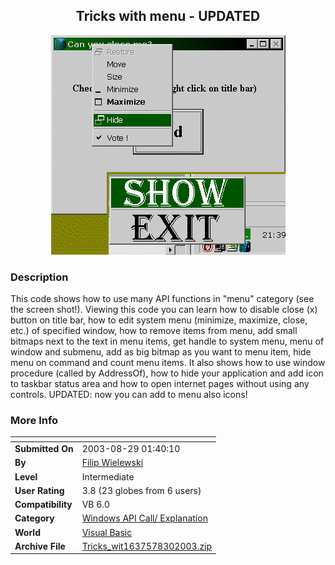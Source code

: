 ﻿<div align="center">

## Tricks with menu \- UPDATED

<img src="PIC20038281935215663.gif">
</div>

### Description

This code shows how to use many API functions in "menu" category (see the screen shot!). Viewing this code you can learn how to disable close (x) button on title bar, how to edit system menu (minimize, maximize, close, etc.) of specified window, how to remove items from menu, add small bitmaps next to the text in menu items, get handle to system menu, menu of window and submenu, add as big bitmap as you want to menu item, hide menu on command and count menu items. It also shows how to use window procedure (called by AddressOf), how to hide your application and add icon to taskbar status area and how to open internet pages without using any controls. UPDATED: now you can add to menu also icons!
 
### More Info
 


<span>             |<span>
---                |---
**Submitted On**   |2003-08-29 01:40:10
**By**             |[Filip Wielewski](https://github.com/Planet-Source-Code/PSCIndex/blob/master/ByAuthor/filip-wielewski.md)
**Level**          |Intermediate
**User Rating**    |3.8 (23 globes from 6 users)
**Compatibility**  |VB 6\.0
**Category**       |[Windows API Call/ Explanation](https://github.com/Planet-Source-Code/PSCIndex/blob/master/ByCategory/windows-api-call-explanation__1-39.md)
**World**          |[Visual Basic](https://github.com/Planet-Source-Code/PSCIndex/blob/master/ByWorld/visual-basic.md)
**Archive File**   |[Tricks\_wit1637578302003\.zip](https://github.com/Planet-Source-Code/filip-wielewski-tricks-with-menu-updated__1-48058/archive/master.zip)








